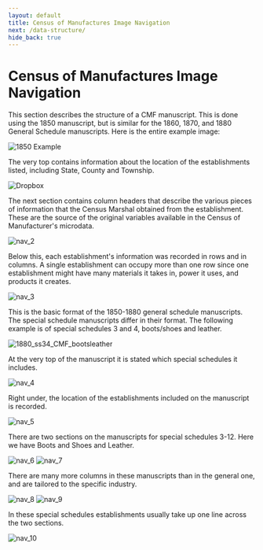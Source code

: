 ```yaml
---
layout: default
title: Census of Manufactures Image Navigation
next: /data-structure/
hide_back: true
---
```


# Census of Manufactures Image Navigation

This section describes the structure of a CMF manuscript. This is done using the 1850 manuscript, but is similar for the 1860, 1870, and 1880 General Schedule manuscripts. Here is the entire example image:

![1850 Example](https://dl.dropboxusercontent.com/scl/fi/x6tilfuwbz11z3eettcs2/1850_CMF.jpg?rlkey=602asjcepx41hfxazqszl87oe&st=7kpqlbu9&dl=0)

The very top contains information about the location of the establishments listed, including State, County and Township.

![Dropbox](https://dl.dropboxusercontent.com/scl/fi/w85la709hzcfgwso3hefk/nav_1.png?rlkey=tsdg8lzu0u0r17o7hp3qnwhrz&st=bshcqqno&dl=0)

The next section contains column headers that describe the various pieces of information that the Census Marshal obtained from the establishment. These are the source of the original variables available in the Census of Manufacturer's microdata.

![nav_2](https://dl.dropboxusercontent.com/scl/fi/xpzijjj6sqlf5jwwcyfow/nav_2.png?rlkey=p9fnv2ouuw6ky0m93a927vwgp&st=vzsnvtvq&dl=0)

Below this, each establishment's information was recorded in rows and in columns. A single establishment can occupy more than one row since one establishment might have many materials it takes in, power it uses, and products it creates.

![nav_3](https://dl.dropboxusercontent.com/scl/fi/5m6aafhb0d5h58bvhzzn9/nav_3.png?rlkey=8mdk35eq1glu4ktsu11f6vex4&st=mpb24hzc&dl=0)

This is the basic format of the 1850-1880 general schedule manuscripts. The special schedule manuscripts differ in their format. The following example is of special schedules 3 and 4, boots/shoes and leather.

![1880_ss34_CMF_bootsleather](https://dl.dropboxusercontent.com/scl/fi/f1klns47hw84xnx2egqal/1880_ss34_CMF_bootsleather.jpg?rlkey=7vdza8v1teccubk4c4h78lpz2&st=n28p8qon&dl=0)

At the very top of the manuscript it is stated which special schedules it includes.

![nav_4](https://dl.dropboxusercontent.com/scl/fi/a6h5euzp0aqjrhi5z9cf7/nav_4.png?rlkey=394m6qatj4e4klyldv846hbwm&st=2uc9im2q&dl=0)

Right under, the location of the establishments included on the manuscript is recorded.

![nav_5](https://dl.dropboxusercontent.com/scl/fi/12xfc64ts9eak95u0kkck/nav_5.png?rlkey=5vc37ezm0jr2fdbsbgzw9eq9c&st=7i6h38w1&dl=0)

There are two sections on the manuscripts for special schedules 3-12. Here we have Boots and Shoes and Leather.

![nav_6](https://dl.dropboxusercontent.com/scl/fi/5izojeex80oxljb24wmn8/nav_6.png?rlkey=mti4c6ip8wuj2vuutfk8ujjg8&st=hv0y6ig9&dl=0)
![nav_7](https://dl.dropboxusercontent.com/scl/fi/vqa32ny3a5lgt5pdw3twr/nav_7.png?rlkey=23fi163k0e3lwsdac02vv4106&st=8zwghk4p&dl=0)

There are many more columns in these manuscripts than in the general one, and are tailored to the specific industry.

![nav_8](https://dl.dropboxusercontent.com/scl/fi/aoofb6iow628tsf0ild57/nav_8.png?rlkey=4qvfp77eleuxw94l30f60uhs2&st=2hetmbgw&dl=0)
![nav_9](https://dl.dropboxusercontent.com/scl/fi/63sukounc3fmdnj54qe8a/nav_9.png?rlkey=m1pmc9l6p2ztw0o3srucqv9yp&st=v571pj4u&dl=0)

In these special schedules establishments usually take up one line across the two sections.

![nav_10](https://dl.dropboxusercontent.com/scl/fi/bqsk4t716ovjcb9s15lmk/nav_10.png?rlkey=78td73qz7c7xy0i4724hocvi7c&st=2a0iwu3n&dl=0)
